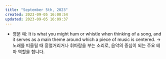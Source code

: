 ```yaml
---
title: "September 5th, 2023"
created: 2023-09-05 16:00:54
updated: 2023-09-05 16:09:37
---
```

  * 영문 예: It is what you might hum or whistle when thinking of a song, and it serves as a main theme around which a piece of music is centered. -> 노래를 떠올릴 때 흥얼거리거나 휘파람을 부는 소리로, 음악의 중심이 되는 주요 테마 역할을 합니다.